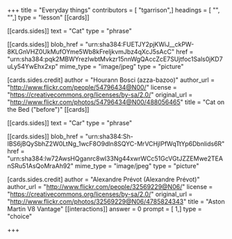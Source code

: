 +++
title = "Everyday things"
contributors = [ "tgarrison",]
headings = [ "", "",]
type = "lesson"
[[cards]]

[[cards.sides]]
text = "Cat"
type = "phrase"

[[cards.sides]]
blob_href = "urn:sha384:FUETJY2pjKWiJ__ckPW-8KLGnVHZ0UkMufOYme5Wb8kFreljkvmJbz4qXcJ5sAcC"
href = "urn:sha384:pqk2MBWYrezIwbtMvkzr15nnWgQAccZcE7SUjtfoc1Sals0jKD7uLy54YwEhx2xp"
mime_type = "image/jpeg"
type = "picture"

[cards.sides.credit]
author = "Hourann Bosci (azza-bazoo)"
author_url = "http://www.flickr.com/people/54796434@N00/"
license = "https://creativecommons.org/licenses/by-sa/2.0/"
original_url = "http://www.flickr.com/photos/54796434@N00/488056465"
title = "Cat on the Bed (\"before\")"
[[cards]]

[[cards.sides]]
text = "Car"
type = "phrase"

[[cards.sides]]
blob_href = "urn:sha384:Sh-IBS6jBQySbhZ2W0LtNg_1wcF8O9dln8SQYC-MrVCHjlPfWqTtYp6Dbnlids6R"
href = "urn:sha384:lw72AwsHQganrc8wI33Ng44xwrWCc51GcVGtJZZEMwe2TEAnSRu51AsQoMraAh92"
mime_type = "image/jpeg"
type = "picture"

[cards.sides.credit]
author = "Alexandre Prévot (Alexandre Prévot)"
author_url = "http://www.flickr.com/people/32569229@N06/"
license = "https://creativecommons.org/licenses/by-sa/2.0/"
original_url = "http://www.flickr.com/photos/32569229@N06/4785824343"
title = "Aston Martin V8 Vantage"
[[interactions]]
answer = 0
prompt = [ 1,]
type = "choice"

+++
